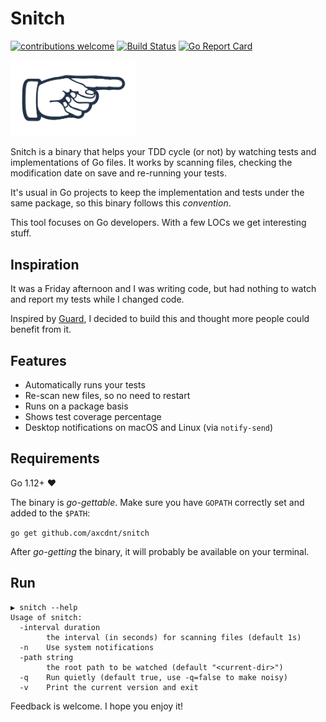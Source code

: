 # Snitch

[![contributions welcome](https://img.shields.io/badge/contributions-welcome-brightgreen.svg?style=flat)](https://github.com/axcdnt/snitch/issues)
[![Build Status](https://travis-ci.org/axcdnt/snitch.svg?branch=master)](https://travis-ci.org/axcdnt/snitch)
[![Go Report Card](https://goreportcard.com/badge/github.com/axcdnt/snitch)](https://goreportcard.com/report/github.com/axcdnt/snitch)

<img src="https://github.com/axcdnt/snitch/blob/master/logo.png" width="200">

Snitch is a binary that helps your TDD cycle (or not) by watching tests and implementations of Go files.
It works by scanning files, checking the modification date on save and re-running your tests.

It's usual in Go projects to keep the implementation and tests under the same package, so this binary follows this _convention_.

This tool focuses on Go developers. With a few LOCs we get interesting stuff.

## Inspiration

It was a Friday afternoon and I was writing code, but had nothing to watch and report my tests while I changed code.

Inspired by [Guard](https://github.com/guard/guard), I decided to build this and thought more people could benefit from it.

## Features

- Automatically runs your tests
- Re-scan new files, so no need to restart
- Runs on a package basis
- Shows test coverage percentage
- Desktop notifications on macOS and Linux (via `notify-send`)

## Requirements

Go 1.12+ :heart:

The binary is _go-gettable_. Make sure you have `GOPATH` correctly set and added to the `$PATH`:

`go get github.com/axcdnt/snitch`

After _go-getting_ the binary, it will probably be available on your terminal.

## Run

```
▶ snitch --help
Usage of snitch:
  -interval duration
    	the interval (in seconds) for scanning files (default 1s)
  -n    Use system notifications
  -path string
    	the root path to be watched (default "<current-dir>")
  -q    Run quietly (default true, use -q=false to make noisy)
  -v    Print the current version and exit
```

Feedback is welcome. I hope you enjoy it!
